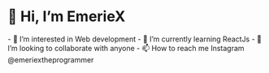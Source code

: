 <h1>👋 Hi, I’m <b>EmerieX</b> </h1>
- 👀 I’m interested in Web development
- 🌱 I’m currently learning ReactJs
- 💞️ I’m looking to collaborate with anyone
- 📫 How to reach me Instagram @emeriextheprogrammer 

<!---
Chiemerie960/Chiemerie960 is a ✨ special ✨ repository because its `README.md` (this file) appears on your GitHub profile.
You can click the Preview link to take a look at your changes.
--->

